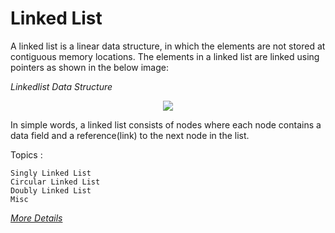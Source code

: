 # Linked List

A linked list is a linear data structure, in which the elements are not stored at contiguous memory locations. The elements in a linked list are linked using pointers as shown in the below image:


*Linkedlist Data Structure*
<p align="center">
    <img src="https://media.geeksforgeeks.org/wp-content/cdn-uploads/gq/2013/03/Linkedlist.png"/>
</p>

In simple words, a linked list consists of nodes where each node contains a data field and a reference(link) to the next node in the list.

Topics :

    Singly Linked List
    Circular Linked List
    Doubly Linked List
    Misc

*[More Details](https://www.geeksforgeeks.org/data-structures/linked-list/)*

